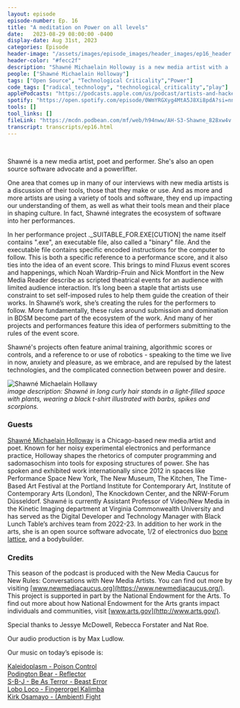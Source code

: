```yaml
---
layout: episode
episode-number: Ep. 16
title: "A meditation on Power on all levels"
date:   2023-08-29 08:00:00 -0400
display-date: Aug 31st, 2023
categories: Episode
header-image: "/assets/images/episode_images/header_images/ep16_header.jpg"
header-color: "#fecc2f"
description: "Shawné Michaelain Holloway is a new media artist with a 'noisy, experimental' practice. Her performances and practice make use of constraints, pain and pleasure, speaking to issues of power, both in private, intimate space as well as in the public sphere."
people: ["Shawné Michaelain Holloway"]
tags: ["Open Source", "Technological Criticality","Power"]
code_tags: ["radical_technology", "technological_criticality","play"]
applePodcasts: "https://podcasts.apple.com/us/podcast/artists-and-hackers/id1536778522"
spotify: "https://open.spotify.com/episode/0WmYRGXyg4MtA5J8Xi8pdA?si=nn8iUzZ1TYK8J0j-DzxfXg"
tools: []
tool_links: []
fileLink: "https://mcdn.podbean.com/mf/web/h94nww/AH-S3-Shawne_828xw4v.mp3"
transcript: transcripts/ep16.html
---
```


<br>

Shawné is a new media artist, poet and performer. She's also an open source software advocate and a powerlifter. 

One area that comes up in many of our interviews with new media artists is a discussion of their tools, those that they make or use. And as more and more artists are using a variety of tools and software, they end up impacting our understanding of them, as well as what their tools mean and their place in shaping culture. In fact, Shawné integrates the ecosystem of software into her performances. 

In her performance project ._SUITABLE_FOR.EXE[CUTION] the name itself contains ".exe", an executable file, also called a "binary" file. And the executable file contains specific encoded instructions for the computer to follow. This is both a specific reference to a performance score, and it also ties into the idea of an event score. This brings to mind Fluxus event scores and happenings, which Noah Wardrip-Fruin and Nick Montfort in the New Media Reader describe as scripted theatrical events for an audience with limited audience interaction. It’s long been a staple that artists use constraint to set self-imposed rules to help them guide the creation of their works. In Shawné’s work, she’s creating the rules for the performers to follow. More fundamentally, these rules around submission and domination in BDSM become part of the ecosystem of the work. And many of her projects and performances feature this idea of performers submitting to the rules of the event score.  

Shawné's projects often feature animal training, algorithmic scores or controls, and a reference to or use of robotics - speaking to the time we live in now, anxiety and pleasure, as we embrace, and are repulsed by the latest technologies, and the complicated connection between power and desire.

![Shawné Michaelain Hollawy]({{site.baseurl}}/assets/images/shawne.jpg)  
*image description: Shawné in long curly hair stands in a light-filled space with plants, wearing a black t-shirt illustrated with barbs, spikes and scorpions.*

### Guests

<a href="https://shawnemichaelainholloway.com/" class="nameTag">Shawné Michaelain Holloway</a> is a Chicago-based new media artist and poet. Known for her noisy experimental electronics and performance practice, Holloway shapes the rhetorics of computer programming and sadomasochism into tools for exposing structures of power. She has spoken and exhibited work internationally since 2012 in spaces like Performance Space New York, The New Museum, The Kitchen, The Time-Based Art Festival at the Portland Institute for Contemporary Art, Institute of Contemporary Arts (London), The Knockdown Center, and the NRW-Forum Düsseldorf. Shawné is currently Assistant Professor of Video/New Media in the Kinetic Imaging department at Virginia Commonwealth University and has served as the Digital Developer and Technology Manager with Black Lunch Table’s archives team from 2022-23. In addition to her work in the arts, she is an open source software advocate, 1/2 of electronics duo [bone lattice](http://www.bonelattice.net/), and a bodybuilder. 

### Credits

This season of the podcast is produced with the New Media Caucus for New Rules: Conversations with New Media Artists. You can find out more by visiting [www.newmediacaucus.org](https://www.newmediacaucus.org/). This project is supported in part by the National Endowment for the Arts. To find out more about how National Endowment for the Arts grants impact individuals and communities, visit [www.arts.gov](http://www.arts.gov/). 

Special thanks to Jessye McDowell, Rebecca Forstater and Nat Roe. 

Our audio production is by Max Ludlow. 

Our music on today’s episode is:

[Kaleidoplasm - Poison Control](https://freemusicarchive.org/music/kaleidoplasm/poison-control/poison-control/)  
[Podington Bear - Reflector](https://freemusicarchive.org/music/Podington_Bear/Ambient/Reflector)  
[S-B-J - Be As Terror - Beast Error](https://freemusicarchive.org/music/SBJ/Singles_1952/S-B-J_-_03_-__Be_As_Terror_-_Beast_Error/)  
[Lobo Loco - Fingerorgel Kalimba](https://freemusicarchive.org/music/Lobo_Loco/worldmusic-experiments/fingerorgel-kalimba-id-1994/)  
[Kirk Osamayo - (Ambient) Fight](https://freemusicarchive.org/music/kirk-osamayo/season-one/ambient-fight/)  

